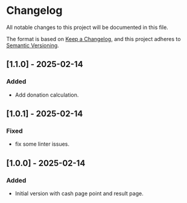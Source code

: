 # Changelog

All notable changes to this project will be documented in this file.

The format is based on [Keep a Changelog](https://keepachangelog.com/en/1.1.0/),
and this project adheres to [Semantic Versioning](https://semver.org/spec/v2.0.0.html).

## [1.1.0] - 2025-02-14

### Added

- Add donation calculation.

## [1.0.1] - 2025-02-14

### Fixed

- fix some linter issues.

## [1.0.0] - 2025-02-14

### Added

- Initial version with cash page point and result page.
